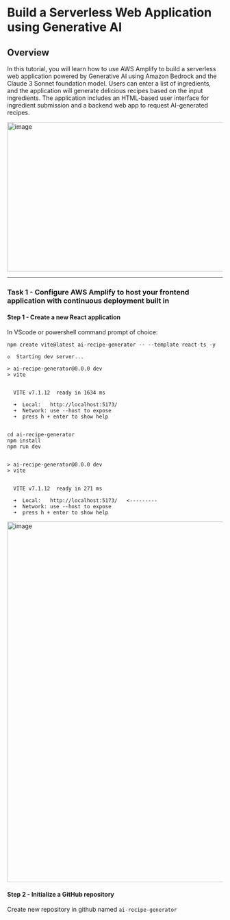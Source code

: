 # Build a Serverless Web Application using Generative AI

## Overview

In this tutorial, you will learn how to use AWS Amplify to build a serverless web application powered by Generative AI using Amazon Bedrock and the Claude 3 Sonnet foundation model. Users can enter a list of ingredients, and the application will generate delicious recipes based on the input ingredients. The application includes an HTML-based user interface for ingredient submission and a backend web app to request AI-generated recipes.


<img width="873" height="349" alt="image" src="https://github.com/user-attachments/assets/682c7551-88c2-48e8-81f6-67eac5d0a2c0" />

---

### Task 1 - Configure AWS Amplify to host your frontend application with continuous deployment built in


#### Step 1 - Create a new React application

In VScode or powershell command prompt of choice: 

```
npm create vite@latest ai-recipe-generator -- --template react-ts -y

◇  Starting dev server...

> ai-recipe-generator@0.0.0 dev
> vite


  VITE v7.1.12  ready in 1634 ms

  ➜  Local:   http://localhost:5173/
  ➜  Network: use --host to expose
  ➜  press h + enter to show help


```

```
cd ai-recipe-generator
npm install
npm run dev


> ai-recipe-generator@0.0.0 dev
> vite


  VITE v7.1.12  ready in 271 ms

  ➜  Local:   http://localhost:5173/   <--------- 
  ➜  Network: use --host to expose
  ➜  press h + enter to show help

```
<img width="1906" height="842" alt="image" src="https://github.com/user-attachments/assets/3f1b09df-84d6-46df-9e27-028f6faee97d" />


#### Step 2 - Initialize a GitHub repository

Create new repository in github named  `ai-recipe-generator`






























